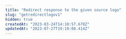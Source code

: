 ```yaml
---
title: "Redirect response to the given source logo"
slug: "getredirectlogov1"
hidden: true
createdAt: "2023-03-24T14:10:57.678Z"
updatedAt: "2023-07-27T19:19:08.414Z"
---
```


